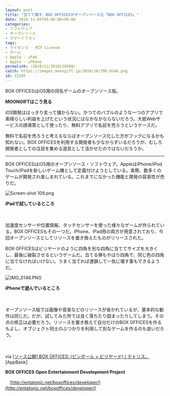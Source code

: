 ```yaml
---
layout: post
title: "当てて壊す、BOX OFFICESがオープンソース化「BOX OFFICES」"
date: 2010-11-05T09:00:00+09:00
categories:
- ソフトウェア
- オープンソース
- スマートフォン
tags: 
- ライセンス - MIT License
- ゲーム
- Apple - iPad
- Apple - iPhone
permalink: /2010/11/2010110500/
catch: https://images.moongift.jp/2010/10/IMG_0146.png
id: 23245
---
```

  

BOX OFFICESはiOS用の同名ゲームのオープンソース版。

  

**MOONGIFTはこう見る**

  

iOS開発ははっきり言って儲からない。かつてのバブルのような一つのアプリで素晴らしい利益を上げたという状況にはなかなかならないだろう。大抵Webサービスの誘導策として使ったり、無料アプリで名前を売ろうというケースだ。

  

無料で名前を売ろうと考えるならばオープンソース化した方がフックになるかも知れない。BOX OFFICESを利用する開発者も少なからずいるだろうが、むしろ開発者としての注目を集める道具として活かせたのではないだろうか。

  

* * *
  
  

BOX OFFICESはiOS用のオープンソース・ソフトウェア。AppleはiPhone/iPod Touch/iPadを新しいゲーム機として定義付けようとしている。実際、数多くのゲームが開発され楽しまれている。これまでになかった機能と開発の容易性が売りだ。

  

![Screen-shot 109.png](https://images.moongift.jp/2010/10/Screen-shot-109.png)  
  
**iPadで試しているところ**

  

　

  

加速度センサーや位置情報、タッチセンサーを使った様々なゲームが作られている。BOX OFFICESもその一つだ。iPhone、iPad用の両方が用意されており、今回オープンソースとしてリソースを置き換えたものがリリースされた。

  
<!--more-->

BOX OFFICESはビリヤードのように四角を別な四角に当ててサイズを大きくし、最後に破裂させるというゲームだ。当てる弾もやはり四角で、同じ色の四角に当てなければいけない。うまく当てれば連鎖して一気に壊す事もできるようだ。

  

![IMG_0146.PNG](https://images.moongift.jp/2010/10/IMG_0146.png)  
  
**iPhoneで遊んでいるところ**

  

　

  

オープンソース版では画像や音楽などのリソースが省かれているが、基本的な動作は同じだ。だが、試してみた所では良く落ちたり固まったりしてしまう。その点の修正は必要だろう。リソースを置き換えて自分だけのBOX OFFICESを作るもよし、オブジェクト同士のぶつかりを利用して別なゲームを作るのも良いだろう。

  

　

  

via [[ソース公開] BOX OFFICES: (ピンボール + ビリヤード) / テトリス。](http://www.appbank.net/2010/10/23/iphone-application/179988.php)[AppBank]

  

**BOX OFFICES Open Entertainment Development Project**  
  
　[http://entatonic.net/boxoffices/developer/](http://entatonic.net/boxoffices/developer/)

  
